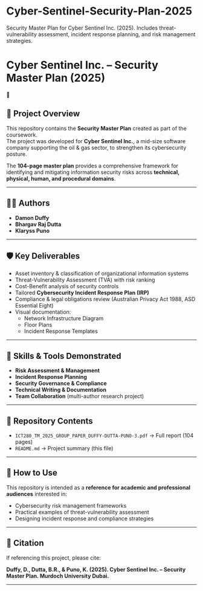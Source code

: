 # Cyber-Sentinel-Security-Plan-2025
Security Master Plan for Cyber Sentinel Inc. (2025). Includes threat-vulnerability assessment, incident response planning, and risk management strategies.
# Cyber Sentinel Inc. – Security Master Plan (2025)

📌
## 📖 Project Overview
This repository contains the **Security Master Plan** created as part of the coursework.  
The project was developed for **Cyber Sentinel Inc.**, a mid-size software company supporting the oil & gas sector, to strengthen its cybersecurity posture.

The **104-page master plan** provides a comprehensive framework for identifying and mitigating information security risks across **technical, physical, human, and procedural domains**.

---

## 👨‍💻 Authors
- **Damon Duffy**  
- **Bhargav Raj Dutta**  
- **Klaryss Puno**

---

## 🛡️ Key Deliverables
- Asset inventory & classification of organizational information systems  
- Threat-Vulnerability Assessment (TVA) with risk ranking  
- Cost-Benefit analysis of security controls  
- Tailored **Cybersecurity Incident Response Plan (IRP)**  
- Compliance & legal obligations review (Australian Privacy Act 1988, ASD Essential Eight)  
- Visual documentation:  
  - Network Infrastructure Diagram  
  - Floor Plans  
  - Incident Response Templates  

---

## 🧩 Skills & Tools Demonstrated
- **Risk Assessment & Management**  
- **Incident Response Planning**  
- **Security Governance & Compliance**  
- **Technical Writing & Documentation**  
- **Team Collaboration** (multi-author research project)

---

## 📂 Repository Contents
- `ICT280_TM_2025_GROUP_PAPER_DUFFY-DUTTA-PUNO-3.pdf` → Full report (104 pages)  
- `README.md` → Project summary (this file)

---

## 🚀 How to Use
This repository is intended as a **reference for academic and professional audiences** interested in:  
- Cybersecurity risk management frameworks  
- Practical examples of threat-vulnerability assessment  
- Designing incident response and compliance strategies  

---

## 📌 Citation
If referencing this project, please cite:  

**Duffy, D., Dutta, B.R., & Puno, K. (2025). Cyber Sentinel Inc. – Security Master Plan. Murdoch University Dubai.**

---

